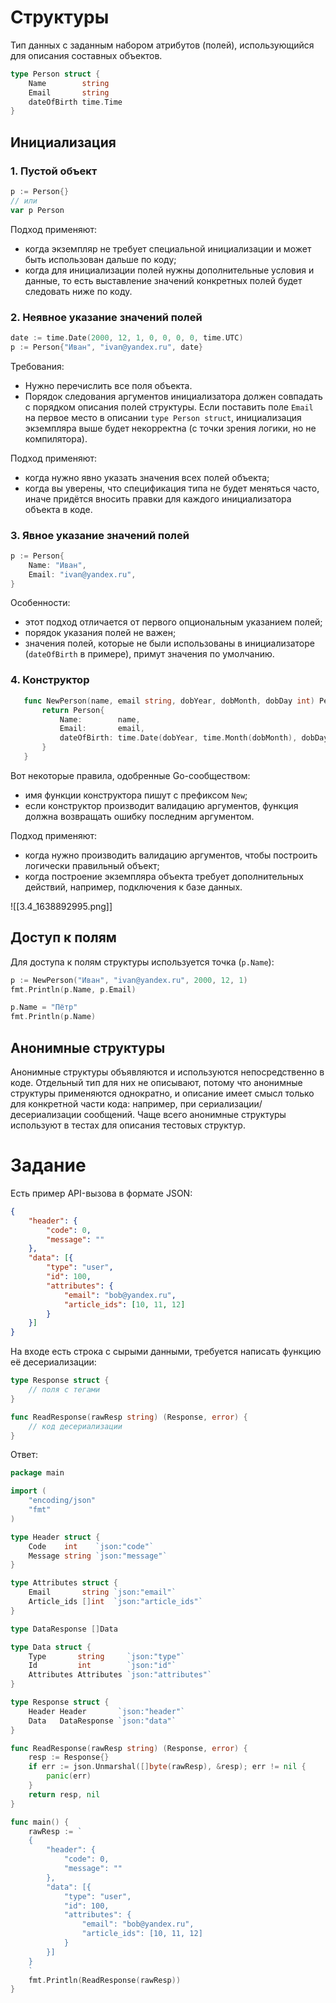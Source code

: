 # Структуры

Тип данных с заданным набором атрибутов (полей), использующийся для описания составных объектов.

```Go
type Person struct {
    Name        string
    Email       string
    dateOfBirth time.Time
}
```
## Инициализация

### 1. Пустой объект

```Go
p := Person{}
// или
var p Person
```

Подход применяют:
- когда экземпляр не требует специальной инициализации и может быть использован дальше по коду;
- когда для инициализации полей нужны дополнительные условия и данные, то есть выставление значений конкретных полей будет следовать ниже по коду.
### 2. Неявное указание значений полей

```Go
date := time.Date(2000, 12, 1, 0, 0, 0, 0, time.UTC)
p := Person{"Иван", "ivan@yandex.ru", date}
```

Требования:
- Нужно перечислить все поля объекта.
- Порядок следования аргументов инициализатора должен совпадать с порядком описания полей структуры. Если поставить поле `Email` на первое место в описании `type Person struct`, инициализация экземпляра выше будет некорректна (с точки зрения логики, но не компилятора).

Подход применяют:
- когда нужно явно указать значения всех полей объекта;
- когда вы уверены, что спецификация типа не будет меняться часто, иначе придётся вносить правки для каждого инициализатора объекта в коде.
### 3. Явное указание значений полей

```Go
p := Person{
	Name: "Иван", 
	Email: "ivan@yandex.ru",
}
```

Особенности:
- этот подход отличается от первого опциональным указанием полей;
- порядок указания полей не важен;
- значения полей, которые не были использованы в инициализаторе (`dateOfBirth` в примере), примут значения по умолчанию.

### 4. Конструктор

```Go
   func NewPerson(name, email string, dobYear, dobMonth, dobDay int) Person {
       return Person{
           Name:        name,
           Email:       email,
           dateOfBirth: time.Date(dobYear, time.Month(dobMonth), dobDay, 0, 0, 0, 0, time.UTC),
       }
   }
```

Вот некоторые правила, одобренные Go-сообществом:
- имя функции конструктора пишут с префиксом `New`;
- если конструктор производит валидацию аргументов, функция должна возвращать ошибку последним аргументом.

Подход применяют:
- когда нужно производить валидацию аргументов, чтобы построить логически правильный объект;
- когда построение экземпляра объекта требует дополнительных действий, например, подключения к базе данных.

![[3.4_1638892995.png]]

## Доступ к полям

Для доступа к полям структуры используется точка (`p.Name`):

```Go
p := NewPerson("Иван", "ivan@yandex.ru", 2000, 12, 1)
fmt.Println(p.Name, p.Email)

p.Name = "Пётр"
fmt.Println(p.Name)
```
## Анонимные структуры

Анонимные структуры объявляются и используются непосредственно в коде. Отдельный тип для них не описывают, потому что анонимные структуры применяются однократно, и описание имеет смысл только для конкретной части кода: например, при сериализации/десериализации сообщений. Чаще всего анонимные структуры используют в тестах для описания тестовых структур.
# Задание

Есть пример API-вызова в формате JSON:
```Json
{
    "header": {
        "code": 0,
        "message": ""
    },
    "data": [{
        "type": "user",
        "id": 100,
        "attributes": {
            "email": "bob@yandex.ru",
            "article_ids": [10, 11, 12]
        }
    }]
}
```

На входе есть строка с сырыми данными, требуется написать функцию её десериализации:

```Go
type Response struct {
    // поля с тегами
}

func ReadResponse(rawResp string) (Response, error) {
    // код десериализации
}
```

Ответ:

```Go
package main

import (
	"encoding/json"
	"fmt"
)

type Header struct {
	Code    int    `json:"code"`
	Message string `json:"message"`
}

type Attributes struct {
	Email       string `json:"email"`
	Article_ids []int  `json:"article_ids"`
}

type DataResponse []Data

type Data struct {
	Type       string     `json:"type"`
	Id         int        `json:"id"`
	Attributes Attributes `json:"attributes"`
}

type Response struct {
	Header Header       `json:"header"`
	Data   DataResponse `json:"data"`
}

func ReadResponse(rawResp string) (Response, error) {
	resp := Response{}
	if err := json.Unmarshal([]byte(rawResp), &resp); err != nil {
		panic(err)
	}
	return resp, nil
}

func main() {
	rawResp := `
	{
	    "header": {
	        "code": 0,
	        "message": ""
	    },
	    "data": [{
	        "type": "user",
	        "id": 100,
	        "attributes": {
	            "email": "bob@yandex.ru",
	            "article_ids": [10, 11, 12]
	        }
	    }]
	}
	`
	fmt.Println(ReadResponse(rawResp))
}

```